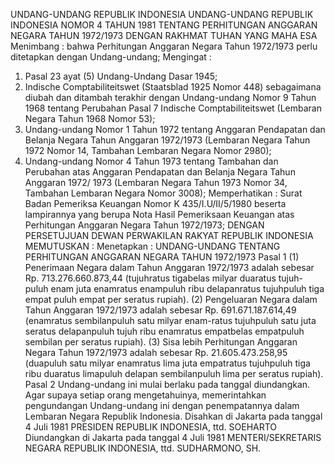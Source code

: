  UNDANG-UNDANG REPUBLIK INDONESIA UNDANG-UNDANG REPUBLIK INDONESIA NOMOR 4 TAHUN 1981 TENTANG PERHITUNGAN ANGGARAN NEGARA TAHUN 1972/1973 DENGAN RAKHMAT TUHAN YANG MAHA ESA
Menimbang :
 bahwa Perhitungan Anggaran Negara Tahun 1972/1973 perlu ditetapkan dengan Undang-undang;
Mengingat :

1. Pasal 23 ayat (5) Undang-Undang Dasar 1945;
2. Indische Comptabiliteitswet (Staatsblad 1925 Nomor 448) sebagaimana diubah dan ditambah terakhir dengan Undang-undang Nomor 9 Tahun 1968 tentang Perubahan Pasal 7 Indische Comptabiliteitswet (Lembaran Negara Tahun 1968 Nomor 53);
3. Undang-undang Nomor 1 Tahun 1972 tentang Anggaran Pendapatan dan Belanja Negara Tahun Anggaran 1972/1973 (Lembaran Negara Tahun 1972 Nomor 14, Tambahan Lembaran Negara Nomor 2980);
4. Undang-undang Nomor 4 Tahun 1973 tentang Tambahan dan Perubahan atas Anggaran Pendapatan dan Belanja Negara Tahun Anggaran 1972/ 1973 (Lembaran Negara Tahun 1973 Nomor 34, Tambahan Lembaran Negara Nomor 3008); Memperhatikan : Surat Badan Pemeriksa Keuangan Nomor K 435/I.U/II/5/1980 beserta lampirannya yang berupa Nota Hasil Pemeriksaan Keuangan atas Perhitungan Anggaran Negara Tahun 1972/1973; DENGAN PERSETUJUAN DEWAN PERWAKILAN RAKYAT REPUBLIK INDONESIA
MEMUTUSKAN :
 Menetapkan : UNDANG-UNDANG TENTANG PERHITUNGAN ANGGARAN NEGARA TAHUN 1972/1973
Pasal 1
(1) Penerimaan Negara dalam Tahun Anggaran 1972/1973 adalah sebesar Rp.
713.276.660.873,44 (tujuhratus tigabelas milyar duaratus tujuh-puluh enam juta enamratus enampuluh ribu delapanratus tujuhpuluh tiga empat puluh empat per seratus rupiah).
(2) Pengeluaran Negara dalam Tahun Anggaran 1972/1973 adalah sebesar Rp.
691.671.187.614,49 (enamratus sembilanpuluh satu milyar enam-ratus tujuhpuluh satu juta seratus delapanpuluh tujuh ribu enamratus empatbelas empatpuluh sembilan per seratus rupiah).
(3) Sisa lebih Perhitungan Anggaran Negara Tahun 1972/1973 adalah sebesar Rp.
21.605.473.258,95 (duapuluh satu milyar enamratus lima juta empatratus tujuhpuluh tiga ribu duaratus limapuluh delapan sembilanpuluh lima per seratus rupiah).
Pasal 2
Undang-undang ini mulai berlaku pada tanggal diundangkan. Agar supaya setiap orang mengetahuinya, memerintahkan pengundangan Undang-undang ini dengan penempatannya dalam Lembaran Negara Republik Indonesia. Disahkan di Jakarta pada tanggal 4 Juli 1981 PRESIDEN REPUBLIK INDONESIA, ttd. SOEHARTO Diundangkan di Jakarta pada tanggal 4 Juli 1981 MENTERI/SEKRETARIS NEGARA REPUBLIK INDONESIA, ttd. SUDHARMONO, SH.